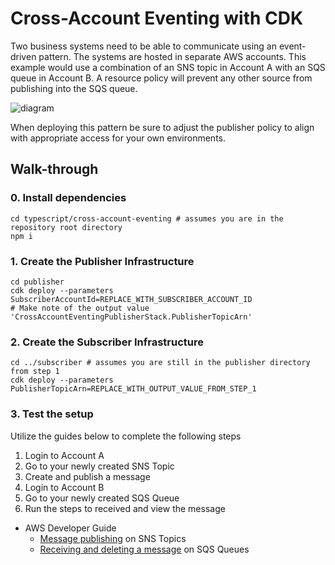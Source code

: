 # Cross-Account Eventing with CDK

Two business systems need to be able to communicate using an event-driven pattern. The systems are hosted in separate AWS accounts. This example would use a combination of an SNS topic in Account A with an SQS queue in Account B. A resource policy will prevent any other source from publishing into the SQS queue.

![diagram](https://user-images.githubusercontent.com/737853/149157898-50792b34-e007-4841-bcce-100a5462ce2f.jpg)


When deploying this pattern be sure to adjust the publisher policy to align with appropriate access for your own environments.

## Walk-through

### 0. Install dependencies

```shell
cd typescript/cross-account-eventing # assumes you are in the repository root directory
npm i
```

### 1. Create the Publisher Infrastructure

```shell
cd publisher
cdk deploy --parameters SubscriberAccountId=REPLACE_WITH_SUBSCRIBER_ACCOUNT_ID
# Make note of the output value 'CrossAccountEventingPublisherStack.PublisherTopicArn'
```

### 2. Create the Subscriber Infrastructure

```shell
cd ../subscriber # assumes you are still in the publisher directory from step 1
cdk deploy --parameters PublisherTopicArn=REPLACE_WITH_OUTPUT_VALUE_FROM_STEP_1
```

### 3. Test the setup

Utilize the guides below to complete the following steps

1. Login to Account A
2. Go to your newly created SNS Topic
3. Create and publish a message
4. Login to Account B
5. Go to your newly created SQS Queue
6. Run the steps to received and view the message

* AWS Developer Guide
  * [Message publishing](https://docs.aws.amazon.com/sns/latest/dg/sns-publishing.html#sns-publishing-messages) on SNS Topics
  * [Receiving and deleting a message](https://docs.aws.amazon.com/AWSSimpleQueueService/latest/SQSDeveloperGuide/sqs-using-receive-delete-message.html) on SQS Queues

